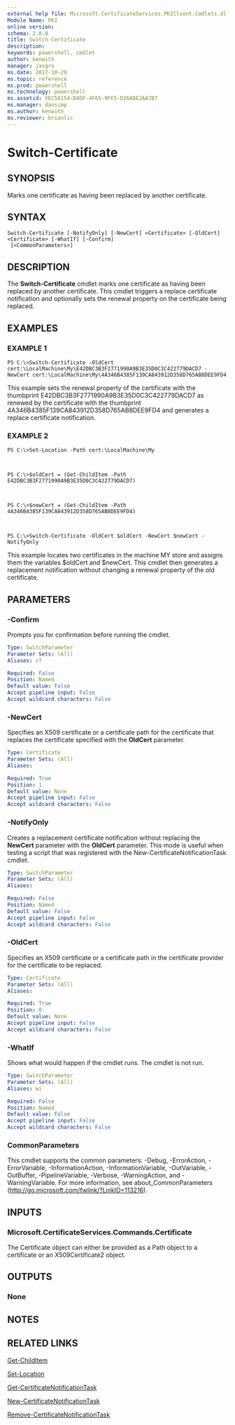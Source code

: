 ```yaml
---
external help file: Microsoft.CertificateServices.PKIClient.Cmdlets.dll-Help.xml
Module Name: PKI
online version: 
schema: 2.0.0
title: Switch-Certificate
description: 
keywords: powershell, cmdlet
author: kenwith
manager: jasgro
ms.date: 2017-10-29
ms.topic: reference
ms.prod: powershell
ms.technology: powershell
ms.assetid: FEC58154-D4DF-4F65-9FF5-D26ADE2AA7B7
ms.manager: dansimp
ms.author: kenwith
ms.reviewer: brianlic
---
```


# Switch-Certificate

## SYNOPSIS
Marks one certificate as having been replaced by another certificate.

## SYNTAX

```
Switch-Certificate [-NotifyOnly] [-NewCert] <Certificate> [-OldCert] <Certificate> [-WhatIf] [-Confirm]
 [<CommonParameters>]
```

## DESCRIPTION
The **Switch-Certificate** cmdlet marks one certificate as having been replaced by another certificate.
This cmdlet triggers a replace certificate notification and optionally sets the renewal property on the certificate being replaced.

## EXAMPLES

### EXAMPLE 1
```
PS C:\>Switch-Certificate -OldCert cert:\LocalMachine\My\E42DBC3B3F2771990A9B3E35D0C3C422779DACD7 -NewCert cert:\LocalMachine\My\4A346B4385F139CA843912D358D765AB8DEE9FD4
```

This example sets the renewal property of the certificate with the thumbprint E42DBC3B3F2771990A9B3E35D0C3C422779DACD7 as renewed by the certificate with the thumbprint 4A346B4385F139CA843912D358D765AB8DEE9FD4 and generates a replace certificate notification.

### EXAMPLE 2
```
PS C:\>Set-Location -Path cert:\LocalMachine\My



PS C:\>$oldCert = (Get-ChildItem -Path E42DBC3B3F2771990A9B3E35D0C3C422779DACD7)



PS C:\>$newCert = (Get-ChildItem -Path 4A346B4385F139CA843912D358D765AB8DEE9FD4)



PS C:\>Switch-Certificate -OldCert $oldCert -NewCert $newCert -NotifyOnly
```

This example locates two certificates in the machine MY store and assigns them the variables $oldCert and $newCert.
This cmdlet then generates a replacement notification without changing a renewal property of the old certificate.

## PARAMETERS

### -Confirm
Prompts you for confirmation before running the cmdlet.

```yaml
Type: SwitchParameter
Parameter Sets: (All)
Aliases: cf

Required: False
Position: Named
Default value: False
Accept pipeline input: False
Accept wildcard characters: False
```

### -NewCert
Specifies an X509 certificate or a certificate path for the certificate that replaces the certificate specified with the **OldCert** parameter.

```yaml
Type: Certificate
Parameter Sets: (All)
Aliases: 

Required: True
Position: 1
Default value: None
Accept pipeline input: False
Accept wildcard characters: False
```

### -NotifyOnly
Creates a replacement certificate notification without replacing the **NewCert** parameter with the **OldCert** parameter. 
This mode is useful when testing a script that was registered with the New-CertificateNotificationTask cmdlet.

```yaml
Type: SwitchParameter
Parameter Sets: (All)
Aliases: 

Required: False
Position: Named
Default value: False
Accept pipeline input: False
Accept wildcard characters: False
```

### -OldCert
Specifies an X509 certificate or a certificate path in the certificate provider for the certificate to be replaced.

```yaml
Type: Certificate
Parameter Sets: (All)
Aliases: 

Required: True
Position: 0
Default value: None
Accept pipeline input: False
Accept wildcard characters: False
```

### -WhatIf
Shows what would happen if the cmdlet runs.
The cmdlet is not run.

```yaml
Type: SwitchParameter
Parameter Sets: (All)
Aliases: wi

Required: False
Position: Named
Default value: False
Accept pipeline input: False
Accept wildcard characters: False
```

### CommonParameters
This cmdlet supports the common parameters: -Debug, -ErrorAction, -ErrorVariable, -InformationAction, -InformationVariable, -OutVariable, -OutBuffer, -PipelineVariable, -Verbose, -WarningAction, and -WarningVariable. For more information, see about_CommonParameters (http://go.microsoft.com/fwlink/?LinkID=113216).

## INPUTS

### Microsoft.CertificateServices.Commands.Certificate
The Certificate object can either be provided as a Path object to a certificate or an X509Certificate2 object.

## OUTPUTS

### None

## NOTES

## RELATED LINKS

[Get-ChildItem](http://go.microsoft.com/fwlink/?LinkId=290488)

[Set-Location](http://go.microsoft.com/fwlink/?LinkID=293912)

[Get-CertificateNotificationTask](./Get-CertificateNotificationTask.md)

[New-CertificateNotificationTask](./New-CertificateNotificationTask.md)

[Remove-CertificateNotificationTask](./Remove-CertificateNotificationTask.md)

